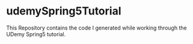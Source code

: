 # udemySpring5Tutorial
This Repository contains the code I generated while working through the UDemy Spring5 tutorial. 
